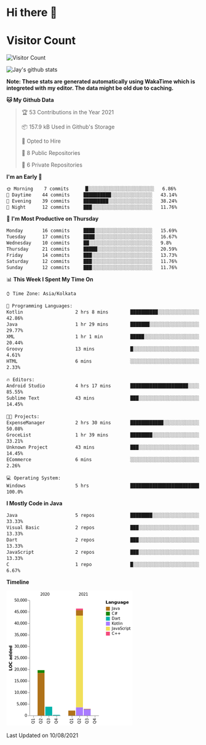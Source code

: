 # Hi there 👋 

# Visitor Count
![Visitor Count](https://profile-counter.glitch.me/jay-buddhdev/count.svg)

![Jay's github stats](https://github-readme-stats.vercel.app/api?username=jay-buddhdev&show_icons=true&theme=chartreuse-dark)

**Note: These stats are generated automatically using WakaTime which is integreted with my editor. The data might be old due to caching.**

<!--START_SECTION:waka-->
**🐱 My Github Data** 

> 🏆 53 Contributions in the Year 2021
 > 
> 📦 157.9 kB Used in Github's Storage 
 > 
> 💼 Opted to Hire
 > 
> 📜 8 Public Repositories 
 > 
> 🔑 6 Private Repositories  
 > 
**I'm an Early 🐤** 

```text
🌞 Morning    7 commits      █░░░░░░░░░░░░░░░░░░░░░░░░   6.86% 
🌆 Daytime    44 commits     ██████████░░░░░░░░░░░░░░░   43.14% 
🌃 Evening    39 commits     █████████░░░░░░░░░░░░░░░░   38.24% 
🌙 Night      12 commits     ███░░░░░░░░░░░░░░░░░░░░░░   11.76%

```
📅 **I'm Most Productive on Thursday** 

```text
Monday       16 commits     ████░░░░░░░░░░░░░░░░░░░░░   15.69% 
Tuesday      17 commits     ████░░░░░░░░░░░░░░░░░░░░░   16.67% 
Wednesday    10 commits     ██░░░░░░░░░░░░░░░░░░░░░░░   9.8% 
Thursday     21 commits     █████░░░░░░░░░░░░░░░░░░░░   20.59% 
Friday       14 commits     ███░░░░░░░░░░░░░░░░░░░░░░   13.73% 
Saturday     12 commits     ███░░░░░░░░░░░░░░░░░░░░░░   11.76% 
Sunday       12 commits     ███░░░░░░░░░░░░░░░░░░░░░░   11.76%

```


📊 **This Week I Spent My Time On** 

```text
⌚︎ Time Zone: Asia/Kolkata

💬 Programming Languages: 
Kotlin                   2 hrs 8 mins        ██████████░░░░░░░░░░░░░░░   42.86% 
Java                     1 hr 29 mins        ███████░░░░░░░░░░░░░░░░░░   29.77% 
XML                      1 hr 1 min          █████░░░░░░░░░░░░░░░░░░░░   20.44% 
Groovy                   13 mins             █░░░░░░░░░░░░░░░░░░░░░░░░   4.61% 
HTML                     6 mins              ░░░░░░░░░░░░░░░░░░░░░░░░░   2.33%

🔥 Editors: 
Android Studio           4 hrs 17 mins       █████████████████████░░░░   85.55% 
Sublime Text             43 mins             ███░░░░░░░░░░░░░░░░░░░░░░   14.45%

🐱‍💻 Projects: 
ExpenseManager           2 hrs 30 mins       ████████████░░░░░░░░░░░░░   50.08% 
GroceList                1 hr 39 mins        ████████░░░░░░░░░░░░░░░░░   33.21% 
Unknown Project          43 mins             ███░░░░░░░░░░░░░░░░░░░░░░   14.45% 
ECommerce                6 mins              ░░░░░░░░░░░░░░░░░░░░░░░░░   2.26%

💻 Operating System: 
Windows                  5 hrs               █████████████████████████   100.0%

```

**I Mostly Code in Java** 

```text
Java                     5 repos             ████████░░░░░░░░░░░░░░░░░   33.33% 
Visual Basic             2 repos             ███░░░░░░░░░░░░░░░░░░░░░░   13.33% 
Dart                     2 repos             ███░░░░░░░░░░░░░░░░░░░░░░   13.33% 
JavaScript               2 repos             ███░░░░░░░░░░░░░░░░░░░░░░   13.33% 
C                        1 repo              █░░░░░░░░░░░░░░░░░░░░░░░░   6.67%

```


**Timeline**

![Chart not found](https://raw.githubusercontent.com/jay-buddhdev/jay-buddhdev/master/charts/bar_graph.png) 


 Last Updated on 10/08/2021
<!--END_SECTION:waka-->


